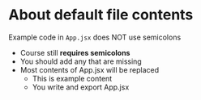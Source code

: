 # About default file contents

Example code in `App.jsx` does NOT use semicolons
- Course still **requires semicolons**
- You should add any that are missing
- Most contents of App.jsx will be replaced
    - This is example content
    - You write and export App.jsx
    
